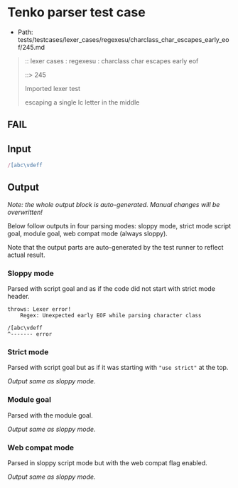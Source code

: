 # Tenko parser test case

- Path: tests/testcases/lexer_cases/regexesu/charclass_char_escapes_early_eof/245.md

> :: lexer cases : regexesu : charclass char escapes early eof
>
> ::> 245
>
> Imported lexer test
>
> escaping a single lc letter in the middle

## FAIL

## Input

`````js
/[abc\vdeff
`````

## Output

_Note: the whole output block is auto-generated. Manual changes will be overwritten!_

Below follow outputs in four parsing modes: sloppy mode, strict mode script goal, module goal, web compat mode (always sloppy).

Note that the output parts are auto-generated by the test runner to reflect actual result.

### Sloppy mode

Parsed with script goal and as if the code did not start with strict mode header.

`````
throws: Lexer error!
    Regex: Unexpected early EOF while parsing character class

/[abc\vdeff
^------- error
`````

### Strict mode

Parsed with script goal but as if it was starting with `"use strict"` at the top.

_Output same as sloppy mode._

### Module goal

Parsed with the module goal.

_Output same as sloppy mode._

### Web compat mode

Parsed in sloppy script mode but with the web compat flag enabled.

_Output same as sloppy mode._
